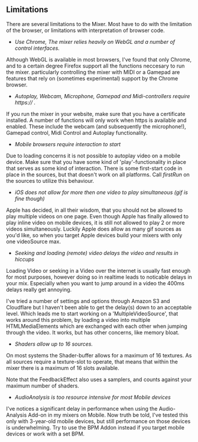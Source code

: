 ## Limitations

There are several limitations to the Mixer. Most have to do with the limitation of the browser, or limitations with interpretation of browser code.

* _Use Chrome, The mixer relies heavily on WebGL and a number of control interfaces._

Although WebGL is available in most browsers, I've found that only Chrome, and to a certain degree Firefox support all the functions neccesary to run the mixer.
particularly controlling the mixer with MIDI or a Gamepad are features that rely on (sometimes experimental) support by the Chrome browser.


* _Autoplay, Webcam, Microphone, Gamepad and Midi-controllers require https:// ._

If you run the mixer in your website, make sure that you have a certificate installed.
A number of functions will only work when https is available and enabled. These include the webcam (and subsequently the microphone!), Gamepad control, Midi Control and Autoplay functionality.


* _Mobile browsers require interaction to start_

Due to loading concerns it is not possible to autoplay video on a mobile
device. Make sure that you have some kind of 'play'-functionality in place
that serves as some kind of interaction. There is some first-start code
in place in the sources, but that doesn't work on all platforms.
Call _firstRun_ on the sources to utilize this behaviour.


* _iOS does not allow for more then one video to play simultaneous (gif is fine though)_

Apple has decided, in all their wisdom, that you should not be allowed to play multiple videos on one page. Even though Apple has finally allowed to
play inline video on mobile devices, it is still not allowed to play 2 or more videos simultaneously.
Luckily Apple does allow as many gif sources as you'd like, so when you
target Apple devices build your mixers with only one videoSource max.


* _Seeking and loading (remote) video delays the video and results in hiccups_

Loading Video or seeking in a Video over the internet is usually fast enough for most purposes, however doing so in realtime leads to noticable delays in your mix. Especially when you want to jump around in a video the 400ms delays really get annoying.

I've tried a number of settings and options through Amazon S3 and Cloudflare but I haven't been able to get the delay(s) down to an acceptable level. Which leads me to start working on a 'MultipleVideoSource', that works around this problem, by loading a video into multiple HTMLMediaElements which are exchanged with each other when jumping through the video. It works, but has other concerns, like memory bloat.


* _Shaders allow up to 16 sources._

On most systems the Shader-buffer allows for a maximum of 16 textures. As all
sources require a texture-slot to operate, that means that within the mixer
there is a maximum of 16 slots available.

Note that the FeedbackEffect also uses a samplers, and counts against your
maximum number of shaders.


* _AudioAnalysis is too resource intensive for most Mobile devices_

I've notices a significant delay in performance when using the Audio-Analysis Add-on in my mixers on Mobile. Now truth be told, I've tested this only with 3-year-old mobile devices, but still performance on those devices is underwhelming. Try to use the BPM Addon instead if you target mobile devices or work with a set BPM.
